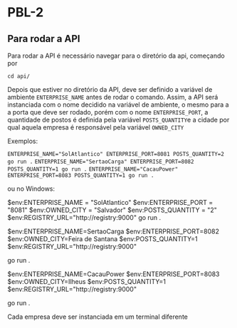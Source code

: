 # PBL-2

## Para rodar a API

Para rodar a API é necessário navegar para o diretório da api, começando por 

`cd api/`

Depois que estiver no diretório da API, deve ser definido a variável de ambiente `ENTERPRISE_NAME` antes de rodar o comando. Assim, a API será instanciada com o nome decidido na variável de ambiente, o mesmo para a a porta que deve ser rodado, porém com o nome `ENTERPRISE_PORT`, a quantidade de postos é definida pela variável `POSTS_QUANTITY`e a cidade por qual aquela empresa é responsável pela variável `OWNED_CITY`

Exemplos: 

`ENTERPRISE_NAME="SolAtlantico" ENTERPRISE_PORT=8081 POSTS_QUANTITY=2 go run .`
`ENTERPRISE_NAME="SertaoCarga" ENTERPRISE_PORT=8082 POSTS_QUANTITY=1 go run .`
`ENTERPRISE_NAME="CacauPower" ENTERPRISE_PORT=8083 POSTS_QUANTITY=1 go run .`

ou no Windows:  

$env:ENTERPRISE_NAME = "SolAtlantico"
$env:ENTERPRISE_PORT = "8081"
$env:OWNED_CITY = "Salvador"
$env:POSTS_QUANTITY = "2"
$env:REGISTRY_URL="http://registry:9000"
go run .


$env:ENTERPRISE_NAME=SertaoCarga
$env:ENTERPRISE_PORT=8082
$env:OWNED_CITY=Feira de Santana
$env:POSTS_QUANTITY=1
$env:REGISTRY_URL="http://registry:9000"

go run .

$env:ENTERPRISE_NAME=CacauPower
$env:ENTERPRISE_PORT=8083
$env:OWNED_CITY=Ilheus
$env:POSTS_QUANTITY=1
$env:REGISTRY_URL="http://registry:9000"

go run .


Cada empresa deve ser instanciada em um terminal diferente